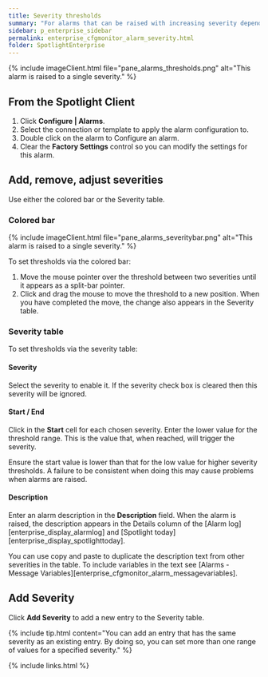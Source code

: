 ```yaml
---
title: Severity thresholds
summary: "For alarms that can be raised with increasing severity dependent on a numeric value, Spotlight uses a threshold bar to illustrate the severity thresholds."
sidebar: p_enterprise_sidebar
permalink: enterprise_cfgmonitor_alarm_severity.html
folder: SpotlightEnterprise
---
```


{% include imageClient.html file="pane_alarms_thresholds.png" alt="This alarm is raised to a single severity." %}

## From the Spotlight Client

1. Click **Configure \| Alarms**.
2. Select the connection or template to apply the alarm configuration to.
3. Double click on the alarm to Configure an alarm.
4. Clear the **Factory Settings** control so you can modify the settings for this alarm.

## Add, remove, adjust severities

Use either the colored bar or the Severity table.

### Colored bar

{% include imageClient.html file="pane_alarms_severitybar.png" alt="This alarm is raised to a single severity." %}

To set thresholds via the colored bar:
1. Move the mouse pointer over the threshold between two severities until it appears as a split-bar pointer.
2. Click and drag the mouse to move the threshold to a new position. When you have completed the move, the change also appears in the Severity table.

### Severity table

To set thresholds via the severity table:

#### Severity

Select the severity to enable it. If the severity check box is cleared then this severity will be ignored.

#### Start / End

Click in the **Start** cell for each chosen severity. Enter the lower value for the threshold range. This is the value that, when reached, will trigger the severity.

Ensure the start value is lower than that for the low value for higher severity thresholds. A failure to be consistent when doing this may cause problems when alarms are raised.

#### Description

Enter an alarm description in the **Description** field. When the alarm is raised, the description appears in the Details column of the [Alarm log][enterprise_display_alarmlog] and [Spotlight today][enterprise_display_spotlighttoday].

You can use copy and paste to duplicate the description text from other severities in the table. To include variables in the text see [Alarms - Message Variables][enterprise_cfgmonitor_alarm_messagevariables].

## Add Severity

Click **Add Severity** to add a new entry to the Severity table.

{% include tip.html content="You can add an entry that has the same severity as an existing entry. By doing so, you can set more than one range of values for a specified severity." %}




{% include links.html %}
